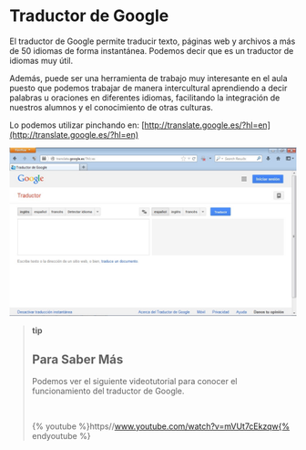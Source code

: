 
# Traductor de Google

El traductor de Google permite traducir texto, páginas web y archivos a más de 50 idiomas de forma instantánea. Podemos decir que es un traductor de idiomas muy útil.

Además, puede ser una herramienta de trabajo muy interesante en el aula puesto que podemos trabajar de manera intercultural aprendiendo a decir palabras u oraciones en diferentes idiomas, facilitando la integración de nuestros alumnos y el conocimiento de otras culturas.

Lo podemos utilizar pinchando en: [http://translate.google.es/?hl=en](http://translate.google.es/?hl=en)


![4.21. Traductor de Google. Captura de pantalla.](img/traductor_de_google.jpg)

 
>**tip**
>## Para Saber Más
>
>Podemos ver el siguiente videotutorial para conocer el funcionamiento del traductor de Google.
>
> 
>
>
>{% youtube %}https//www.youtube.com/watch?v=mVUt7cEkzqw{% endyoutube %}

